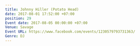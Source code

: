 ```yaml
---
title: Johnny Hiller (Potato Head)
date: 2017-08-01 17:52:00 +07:00
position: 29
Event date: 2017-08-05 00:00:00 +07:00
Venue: Savage
Event URL: https://www.facebook.com/events/1230579793731363/
Genre: DJ
---
```


